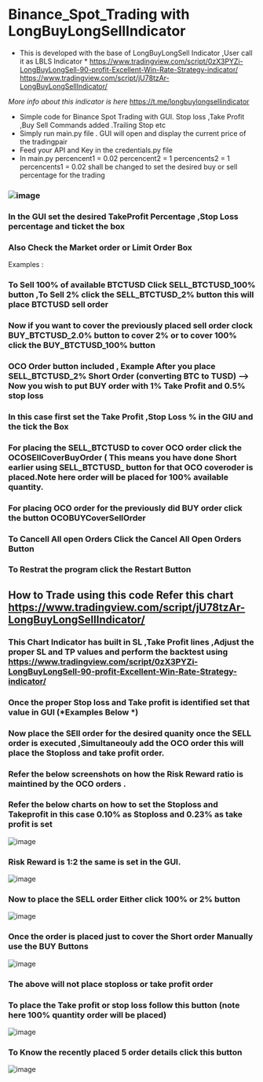 # Binance_Spot_Trading with LongBuyLongSellIndicator
* This is developed with the base of LongBuyLongSell Indicator ,User call it as LBLS Indicator *
https://www.tradingview.com/script/0zX3PYZi-LongBuyLongSell-90-profit-Excellent-Win-Rate-Strategy-indicator/
https://www.tradingview.com/script/jU78tzAr-LongBuyLongSellIndicator/

_More info about this indicator is here_ 
https://t.me/longbuylongsellindicator

- Simple code for Binance Spot Trading with GUI. Stop loss ,Take Profit ,Buy Sell Commands added .Trailing Stop etc
- Simply run main.py file . GUI will open and display the current price of the tradingpair 
- Feed your API and Key in the credentials.py file
- In main.py percencent1 = 0.02 percencent2 = 1  percencents2 = 1 percencents1 = 0.02  shall be changed to set the desired buy or sell percentage for the trading
### ![image](https://github.com/programjio/Binance_Spot_Trading/assets/56245199/8847a34e-23a5-4f61-88f9-c85b99f066d9)
### In the GUI set the desired TakeProfit Percentage ,Stop Loss percentage and ticket the box 
### Also Check the Market order or Limit Order Box 
Examples :
### To Sell 100% of available BTCTUSD Click SELL_BTCTUSD_100% button ,To Sell 2% click the SELL_BTCTUSD_2% button this will place BTCTUSD sell order
### Now if you want to cover the previously placed sell order clock BUY_BTCTUSD_2.0% button to cover 2% or to cover 100% click the BUY_BTCTUSD_100% button
### OCO Order button included , Example After you place SELL_BTCTUSD_2% Short Order (converting BTC to TUSD) --> Now you wish to put BUY order with 1% Take Profit and 0.5% stop loss 
### In this case first set the Take Profit ,Stop Loss % in the GIU and the tick the Box 
### For placing the SELL_BTCTUSD to cover OCO order click the OCOSEllCoverBuyOrder ( This means you have done Short earlier using SELL_BTCTUSD_ button for that OCO coveroder is placed.Note here order will be placed for 100% available quantity.
### For placing OCO order for the previously did BUY order click the button OCOBUYCoverSellOrder
### To Cancell All open Orders Click the Cancel All Open Orders Button
### To Restrat the program click the Restart Button
## How to Trade using this code Refer this chart https://www.tradingview.com/script/jU78tzAr-LongBuyLongSellIndicator/
### This Chart Indicator has built in SL ,Take Profit lines ,Adjust the proper SL and TP values and perform the backtest using https://www.tradingview.com/script/0zX3PYZi-LongBuyLongSell-90-profit-Excellent-Win-Rate-Strategy-indicator/
### Once the proper Stop loss and Take profit is identified set that value in GUI (*Examples Below *)
### Now place the SEll order for the desired quanity once the SELL order is executed ,Simultaneouly add the OCO order this will place the Stoploss and take profit order.
### Refer the below screenshots on how the Risk Reward ratio is maintined by the OCO orders .

### Refer the below charts on how to set the Stoploss and Takeprofit in this case 0.10% as Stoploss and 0.23% as take profit is set
![image](https://github.com/programjio/Binance_Spot_Trading/assets/56245199/f5565fe4-f598-48ca-9bc1-be3ddaa610b0)
### Risk Reward is 1:2 the same is set in the GUI.
![image](https://github.com/programjio/Binance_Spot_Trading/assets/56245199/d937fa7f-e5b0-4c42-bbc6-1af7b84ed9bb)
### Now to place the SELL order Either click 100% or 2% button
![image](https://github.com/programjio/Binance_Spot_Trading/assets/56245199/d2960ef2-815d-4438-8077-5e9fdc7517ab)

### Once the order is placed just to cover the Short order Manually use the BUY Buttons
![image](https://github.com/programjio/Binance_Spot_Trading/assets/56245199/7860ca99-bd69-40e1-8fd0-3f51fed1348d)

### The above will not place stoploss or take profit order
### To place the Take profit or stop loss follow this button (note here 100% quantity order will be placed)
![image](https://github.com/programjio/Binance_Spot_Trading/assets/56245199/eacaaae5-c404-4687-834c-2070e4d8dfd4)

### To Know the recently placed 5 order details click this button
![image](https://github.com/programjio/Binance_Spot_Trading/assets/56245199/a45d33fc-4772-4a38-9876-fedac43c36f5)


